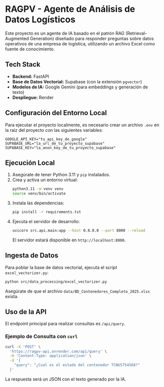 # RAGPV - Agente de Análisis de Datos Logísticos

Este proyecto es un agente de IA basado en el patrón RAG (Retrieval-Augmented Generation) diseñado para responder preguntas sobre datos operativos de una empresa de logística, utilizando un archivo Excel como fuente de conocimiento.

## Tech Stack

- **Backend:** FastAPI
- **Base de Datos Vectorial:** Supabase (con la extensión `pgvector`)
- **Modelos de IA:** Google Gemini (para embeddings y generación de texto)
- **Despliegue:** Render

## Configuración del Entorno Local

Para ejecutar el proyecto localmente, es necesario crear un archivo `.env` en la raíz del proyecto con las siguientes variables:

```
GOOGLE_API_KEY="tu_api_key_de_google"
SUPABASE_URL="la_url_de_tu_proyecto_supabase"
SUPABASE_KEY="la_anon_key_de_tu_proyecto_supabase"
```

## Ejecución Local

1.  Asegúrate de tener Python 3.11 y `pip` instalados.
2.  Crea y activa un entorno virtual:
    ```bash
    python3.11 -m venv venv
    source venv/bin/activate
    ```
3.  Instala las dependencias:
    ```bash
    pip install -r requirements.txt
    ```
4.  Ejecuta el servidor de desarrollo:
    ```bash
    uvicorn src.api.main:app --host 0.0.0.0 --port 8000 --reload
    ```
    El servidor estará disponible en `http://localhost:8000`.

## Ingesta de Datos

Para poblar la base de datos vectorial, ejecuta el script `excel_vectorizer.py`:

```bash
python src/data_processing/excel_vectorizer.py
```
Asegúrate de que el archivo `data/BD_Contenedores_Completo_2025.xlsx` exista.

## Uso de la API

El endpoint principal para realizar consultas es `/api/query`.

### Ejemplo de Consulta con `curl`

```bash
curl -X 'POST' \
  'https://ragpv-api.onrender.com/api/query' \
  -H 'Content-Type: application/json' \
  -d '{
    "query": "¿Cual es el estado del contenedor TCNU5754568?"
  }'
```

La respuesta será un JSON con el texto generado por la IA.
